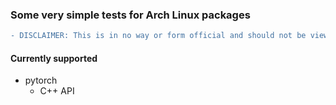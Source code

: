 ### Some very simple tests for Arch Linux packages

```diff
- DISCLAIMER: This is in no way or form official and should not be viewed as representing Arch Linux
```
#### Currently supported
 * pytorch
   - C++ API